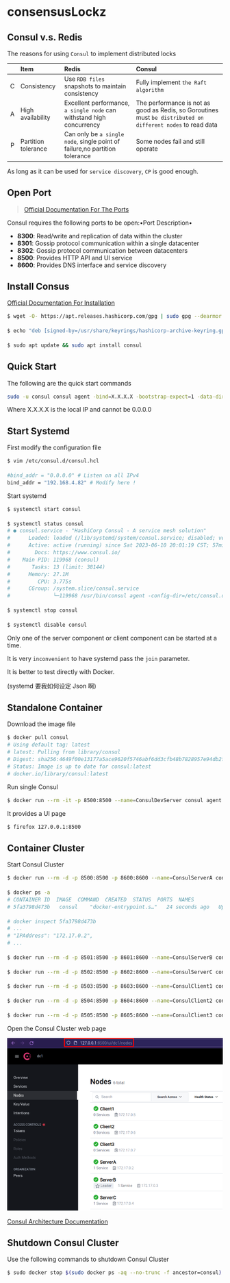 # consensusLockz

## Consul v.s. Redis

The reasons for using `Consul` to implement distributed locks

|     | Item | Redis                                | Consul                                                     |
| :--: | :------- | :------------------------------------ | :----------------------------------------------------------- |
| C  | Consistency | Use `RDB files` snapshots to maintain consistency | Fully implement `the Raft algorithm`                      |
| A  | High availability | Excellent performance, `a single node` can withstand high concurrency | The performance is not as good as Redis, so Goroutines must `be distributed on different nodes` to read data |
| P  | Partition tolerance  | Can only be `a single node`, single point of failure,no partition tolerance | Some nodes fail and still operate |

As long as it can be used for `service discovery`, `CP` is good enough. 

## Open Port

> [Official Documentation For The Ports](https://developer.hashicorp.com/consul/docs/install/ports)

Consul requires the following ports to be open:•Port Description• 

- **8300**: Read/write and replication of data within the cluster 
- **8301**: Gossip protocol communication within a single datacenter 
- **8302**: Gossip protocol communication between datacenters 
- **8500**: Provides HTTP API and UI service 
- **8600**: Provides DNS interface and service discovery

## Install Consus

[Official Documentation For Installation](https://developer.hashicorp.com/consul/downloads)

```bash
$ wget -O- https://apt.releases.hashicorp.com/gpg | sudo gpg --dearmor -o /usr/share/keyrings/hashicorp-archive-keyring.gpg

$ echo "deb [signed-by=/usr/share/keyrings/hashicorp-archive-keyring.gpg] https://apt.releases.hashicorp.com $(lsb_release -cs) main" | sudo tee /etc/apt/sources.list.d/hashicorp.list

$ sudo apt update && sudo apt install consul
```

## Quick Start

The following are the quick start commands

```bash
sudo -u consul consul agent -bind=X.X.X.X -bootstrap-expect=1 -data-dir=/opt/consul -server
```

Where X.X.X.X is the local IP and cannot be 0.0.0.0

## Start Systemd

First modify the configuration file

```bash
$ vim /etc/consul.d/consul.hcl

#bind_addr = "0.0.0.0" # Listen on all IPv4
bind_addr = "192.168.4.82" # Modify here !
```

Start systemd

```bash
$ systemctl start consul

$ systemctl status consul
# ● consul.service - "HashiCorp Consul - A service mesh solution"
#      Loaded: loaded (/lib/systemd/system/consul.service; disabled; vendor preset: enabled)
#      Active: active (running) since Sat 2023-06-10 20:01:19 CST; 57min ago
#        Docs: https://www.consul.io/
#    Main PID: 119968 (consul)
#       Tasks: 13 (limit: 38144)
#      Memory: 27.1M
#         CPU: 3.775s
#      CGroup: /system.slice/consul.service
#              └─119968 /usr/bin/consul agent -config-dir=/etc/consul.d/

$ systemctl stop consul

$ systemctl disable consul
```

Only one of the server component or client component can be started at a time.

It is very `inconvenient` to have systemd pass the `join` parameter.

It is better to test directly with Docker.

(systemd 要我如何设定 Json 啊)

## Standalone Container

Download the image file

```bash
$ docker pull consul
# Using default tag: latest
# latest: Pulling from library/consul
# Digest: sha256:4649f00e13177a5ace9620f5746abf6dd3cfb48b7828957e94db2f03616a780e
# Status: Image is up to date for consul:latest
# docker.io/library/consul:latest
```

Run single Consul

```bash
$ docker run --rm -it -p 8500:8500 --name=ConsulDevServer consul agent -dev -client=0.0.0.0
```

It provides a UI page

```bash
$ firefox 127.0.0.1:8500
```

## Container Cluster

Start Consul Cluster

```bash
$ docker run --rm -d -p 8500:8500 -p 8600:8600 --name=ConsulServerA consul agent -server -ui -node=ServerA -bootstrap-expect=3 -client=0.0.0.0

$ docker ps -a
# CONTAINER ID  IMAGE  COMMAND  CREATED  STATUS  PORTS  NAMES
# 5fa3798d473b   consul    "docker-entrypoint.s…"   24 seconds ago   Up 12 seconds   8301-8302/udp, 0.0.0.0:8500->8500/tcp, :::8500->8500/tcp, 8300-8302/tcp, 8600/udp, 0.0.0.0:8600->8600/tcp, :::8600->8600/tcp   ConsulServerA

# docker inspect 5fa3798d473b
# ...
# "IPAddress": "172.17.0.2",
# ...

$ docker run --rm -d -p 8501:8500 -p 8601:8600 --name=ConsulServerB consul agent -server -ui -node=ServerB -bootstrap-expect=3 -client=0.0.0.0 -join=172.17.0.2

$ docker run --rm -d -p 8502:8500 -p 8602:8600 --name=ConsulServerC consul agent -server -ui -node=ServerC -bootstrap-expect=3 -client=0.0.0.0 -join=172.17.0.2

$ docker run --rm -d -p 8503:8500 -p 8603:8600 --name=ConsulClient1 consul agent -node=Client1 -ui -client=0.0.0.0 -join=172.17.0.2

$ docker run --rm -d -p 8504:8500 -p 8604:8600 --name=ConsulClient2 consul agent -node=Client2 -ui -client=0.0.0.0 -join=172.17.0.2

$ docker run --rm -d -p 8505:8500 -p 8605:8600 --name=ConsulClient3 consul agent -node=Client3 -ui -client=0.0.0.0 -join=172.17.0.2
```

Open the Consul Cluster web page

<img src="./assets/image-20230609215154442.png" alt="image-20230609215154442" style="zoom:80%;" /> 

[Consul Architecture Documentation ](https://developer.hashicorp.com/consul/docs/architecture)

## Shutdown Consul Cluster

Use the following commands to shutdown Consul Cluster

```bash
$ sudo docker stop $(sudo docker ps -aq --no-trunc -f ancestor=consul)
```
